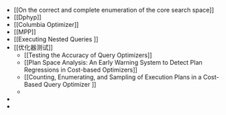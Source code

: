 - [[On the correct and complete enumeration of the core search space]]
- [[Dphyp]]
- [[Columbia Optimizer]]
- [[MPP]]
- [[Executing Nested Queries ]]
- [[优化器测试]]
	- [[Testing the Accuracy of Query Optimizers]]
	- [[Plan Space Analysis: An Early Warning System to Detect Plan Regressions in Cost-based Optimizers]]
	- [[Counting, Enumerating, and Sampling of Execution Plans
	  in a Cost-Based Query Optimizer ]]
	-
-
-
